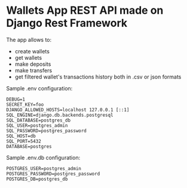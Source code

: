 # Wallets App REST API made on Django Rest Framework

The app allows to:
  * create wallets
  * get wallets
  * make deposits
  * make transfers
  * get filtered wallet's transactions history both in .csv or json formats
  
Sample .env configuration:
```
DEBUG=1
SECRET_KEY=foo
DJANGO_ALLOWED_HOSTS=localhost 127.0.0.1 [::1]
SQL_ENGINE=django.db.backends.postgresql
SQL_DATABASE=postgres_db
SQL_USER=postgres_admin
SQL_PASSWORD=postgres_password
SQL_HOST=db
SQL_PORT=5432
DATABASE=postgres
```

Sample .env.db configuration:
```
POSTGRES_USER=postgres_admin
POSTGRES_PASSWORD=postgres_password
POSTGRES_DB=postgres_db
```
